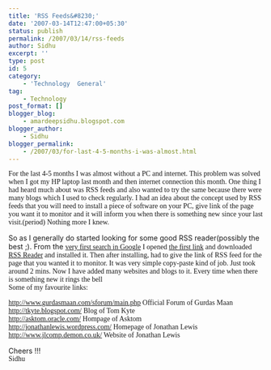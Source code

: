 ```yaml
---
title: 'RSS Feeds&#8230;'
date: '2007-03-14T12:47:00+05:30'
status: publish
permalink: /2007/03/14/rss-feeds
author: Sidhu
excerpt: ''
type: post
id: 5
category:
    - 'Technology  General'
tag:
    - Technology
post_format: []
blogger_blog:
    - amardeepsidhu.blogspot.com
blogger_author:
    - Sidhu
blogger_permalink:
    - /2007/03/for-last-4-5-months-i-was-almost.html
---
```

<span style="font-family: verdana">For the last 4-5 months I was almost without a PC and internet. This problem was solved when I got my HP laptop last month and then internet connection this month. One thing I had heard much about was RSS feeds and also wanted to try the same because there were many blogs which I used to check regularly. I had an idea about the concept used by RSS feeds that you will need to install a piece of software on your PC, give link of the page you want it to monitor and it will inform you when there is something new since your last visit.(period) Nothing more I knew.</span>

So as I generally do started looking for some good RSS reader(possibly the best ;). From the [<span style="font-family: verdana">very first search in Google</span>](http://www.google.co.in/search?hl=en&q=rss+reader&meta=)<span style="font-family: verdana"> I opened </span>[<span style="font-family: verdana">the first link</span>](http://www.rssreader.com/)<span style="font-family: verdana"> and downloaded </span>[<span style="font-family: verdana">RSS Reader</span>](http://www.rssreader.com/)<span style="font-family: verdana"> and installed it. Then after installing, had to give the link of RSS feed for the page that you wanted it to monitor. It was very simple copy-paste kind of job. Just took around 2 mins. Now I have added many websites and blogs to it. Every time when there is something new it rings the bell 🙂  
Some of my favourite links:</span>

[<span style="font-family: verdana">http://www.gurdasmaan.com/sforum/main.php</span>](http://www.gurdasmaan.com/sforum/main.php)<span style="font-family: verdana"> Official Forum of Gurdas Maan  
</span>[<span style="font-family: verdana">http://tkyte.blogspot.com/</span>](http://tkyte.blogspot.com/)<span style="font-family: verdana"> Blog of Tom Kyte  
</span>[<span style="font-family: verdana">http://asktom.oracle.com/</span>](http://asktom.oracle.com/)<span style="font-family: verdana"> Hompage of Asktom  
</span>[<span style="font-family: verdana">http://jonathanlewis.wordpress.com/</span>](http://jonathanlewis.wordpress.com/)<span style="font-family: verdana"> Homepage of Jonathan Lewis  
</span>[<span style="font-family: verdana">http://www.jlcomp.demon.co.uk/</span>](http://www.jlcomp.demon.co.uk/)<span style="font-family: verdana"> Website of Jonathan Lewis</span>

Cheers !!!  
<span style="font-family: verdana">Sidhu</span>
